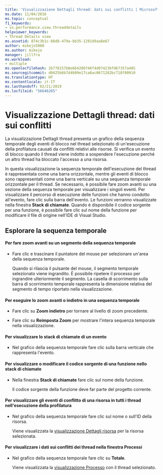 ```yaml
---
title: 'Visualizzazione Dettagli thread: dati sui conflitti | Microsoft Docs'
ms.date: 11/04/2016
ms.topic: conceptual
f1_keywords:
- vs.performance.view.threaddetails
helpviewer_keywords:
- Thread Details view
ms.assetid: 874c3b1c-88d8-479a-bb35-1291d9aa8e67
author: mikejo5000
ms.author: mikejo
manager: jillfra
ms.workload:
- multiple
ms.openlocfilehash: 2b778157b8e664280746f4d07423bfd67357a485
ms.sourcegitcommit: d0425b6b7d4b99e17ca6ac0671282bc718f80910
ms.translationtype: HT
ms.contentlocale: it-IT
ms.lasthandoff: 02/21/2019
ms.locfileid: "56646265"
---
```

# <a name="thread-details-view---contention-data"></a>Visualizzazione Dettagli thread: dati sui conflitti
La visualizzazione Dettagli thread presenta un grafico della sequenza temporale degli eventi di blocco nel thread selezionato di un'esecuzione della profilatura causati da conflitti relativi alle risorse. Si verifica un evento di blocco quando il thread viene indotto a sospendere l'esecuzione perché un altro thread ha bloccato l'accesso a una risorsa.

 In questa visualizzazione la sequenza temporale dell'esecuzione del thread è rappresentata come una barra orizzontale, mentre gli eventi di blocco sono rappresentati come una barra verticale su una sequenza temporale orizzontale per il thread. Se necessario, è possibile fare zoom avanti su una sezione della sequenza temporale per visualizzare i singoli eventi. Per visualizzare il percorso di esecuzione delle funzioni che hanno condotto all'evento, fare clic sulla barra dell'evento. Le funzioni verranno visualizzate nella finestra **Stack di chiamate**. Quando è disponibile il codice sorgente per una funzione, è possibile fare clic sul nome della funzione per modificare il file di origine nell'IDE di Visual Studio.

## <a name="navigate-the-timeline"></a>Esplorare la sequenza temporale

#### <a name="to-zoom-in-on-a-timeline-segment"></a>Per fare zoom avanti su un segmento della sequenza temporale

-   Fare clic e trascinare il puntatore del mouse per selezionare un'area della sequenza temporale.

     Quando si rilascia il pulsante del mouse, il segmento temporale selezionato viene ingrandito. È possibile ripetere il processo per ingrandire ulteriormente il segmento. La casella di scorrimento sulla barra di scorrimento temporale rappresenta la dimensione relativa del segmento di tempo riportato nella visualizzazione.

#### <a name="to-zoom-out-on-a-timeline"></a>Per eseguire lo zoom avanti o indietro in una sequenza temporale

-   Fare clic su **Zoom indietro** per tornare al livello di zoom precedente.

-   Fare clic su **Reimposta Zoom** per mostrare l'intera sequenza temporale nella visualizzazione.

#### <a name="to-view-the-call-stack-of-an-event"></a>Per visualizzare lo stack di chiamate di un evento

-   Nel grafico della sequenza temporale fare clic sulla barra verticale che rappresenta l'evento.

#### <a name="to-view-or-edit-the-source-code-of-a-function-in-the-call-stack"></a>Per visualizzare o modificare il codice sorgente di una funzione nello stack di chiamate

- Nella finestra **Stack di chiamate** fare clic sul nome della funzione.

  Il codice sorgente della funzione deve far parte del progetto corrente.

#### <a name="to-view-the-contention-events-of-a-resource-in-all-threads-in-the-profiling-run"></a>Per visualizzare gli eventi di conflitto di una risorsa in tutti i thread nell'esecuzione della profilatura

-   Nel grafico della sequenza temporale fare clic sul nome o sull'ID della risorsa.

     Viene visualizzata la [visualizzazione Dettagli risorsa](../profiling/resource-details-view-contention-data.md) per la risorsa selezionata.

#### <a name="to-view-the-thread-contention-data-in-the-processes-window"></a>Per visualizzare i dati sui conflitti dei thread nella finestra Processi

-   Nel grafico della sequenza temporale fare clic su **Totale**.

     Viene visualizzata la [visualizzazione Processo](../profiling/process-view-contention-data.md) con il thread selezionato.